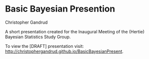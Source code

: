 Basic Bayesian Presention
====================

Christopher Gandrud

A short presentation created for the Inaugural Meeting of the (Hertie) Bayesian Statistics Study Group.

To view the [DRAFT] presentation visit: <http://christophergandrud.github.io/BasicBayesianPresent>.
